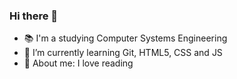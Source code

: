 ### Hi there 👋

- 📚 I'm a studying Computer Systems Engineering
- 🌱 I’m currently learning Git, HTML5, CSS and JS
- 💭 About me: I love reading 

